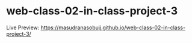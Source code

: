 # web-class-02-in-class-project-3


Live Preview: https://masudranasobujj.github.io/web-class-02-in-class-project-3/
